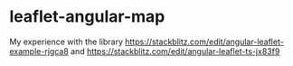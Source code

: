 # leaflet-angular-map
My experience with the library https://stackblitz.com/edit/angular-leaflet-example-rjgca8 
and https://stackblitz.com/edit/angular-leaflet-ts-jx83f9
